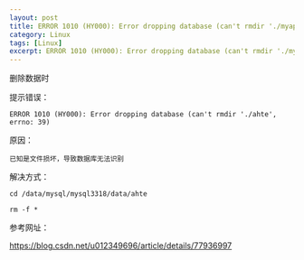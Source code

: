 ```yaml
---
layout: post
title: ERROR 1010 (HY000): Error dropping database (can't rmdir './myapp', errno: 39)
category: Linux
tags: [Linux]
excerpt: ERROR 1010 (HY000): Error dropping database (can't rmdir './myapp', errno: 39)
---
```


删除数据时

提示错误：

	ERROR 1010 (HY000): Error dropping database (can't rmdir './ahte', errno: 39)

原因：

	已知是文件损坏，导致数据库无法识别

解决方式：

	
	cd /data/mysql/mysql3318/data/ahte
	
	rm -f *


参考网址：

<https://blog.csdn.net/u012349696/article/details/77936997>


